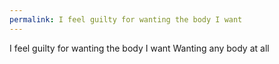 ```yaml
---
permalink: I feel guilty for wanting the body I want
---
```

I feel guilty for wanting the body I want 
Wanting any body at all